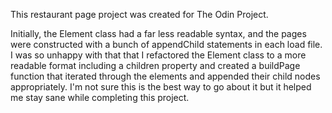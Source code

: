 This restaurant page project was created for The Odin Project.

Initially, the Element class had a far less readable syntax, and the pages were constructed with a bunch of appendChild statements in each load file. I was so unhappy with that that I refactored the Element class to a more readable format including a children property and created a buildPage function that iterated through the elements and appended their child nodes appropriately. I'm not sure this is the best way to go about it but it helped me stay sane while completing this project.
